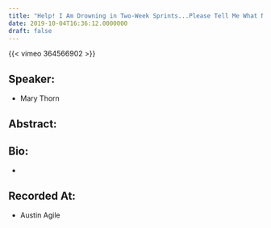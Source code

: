 ```yaml
---
title: "Help! I Am Drowning in Two-Week Sprints...Please Tell Me What NOT to Test!"
date: 2019-10-04T16:36:12.0000000
draft: false
---
```


{{< vimeo 364566902 >}}

## Speaker:

 - Mary Thorn

## Abstract:



## Bio:

 - 

## Recorded At:

 - Austin Agile

